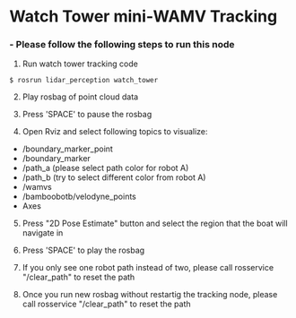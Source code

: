 # Watch Tower mini-WAMV Tracking

### - Please follow the following steps to run this node

1. Run watch tower tracking code

```
$ rosrun lidar_perception watch_tower
```
2. Play rosbag of point cloud data

3. Press 'SPACE' to pause the rosbag

4. Open Rviz and select following topics to visualize:
- /boundary_marker_point
- /boundary_marker
- /path_a (please select path color for robot A)
- /path_b (try to select different color from robot A)
- /wamvs
- /bamboobotb/velodyne_points
- Axes

5. Press "2D Pose Estimate" button and select the region that the boat will navigate in

6. Press 'SPACE' to play the rosbag

7. If you only see one robot path instead of two, please call rosservice "/clear_path" to reset the path

8. Once you run new rosbag without restartig the tracking node, please call rosservice "/clear_path" to reset the path
